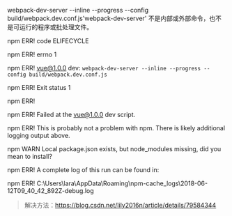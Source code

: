 webpack-dev-server --inline --progress --config build/webpack.dev.conf.js'webpack-dev-server' 不是内部或外部命令，也不是可运行的程序或批处理文件。

npm ERR! code ELIFECYCLE

npm ERR! errno 1

npm ERR! vue@1.0.0 dev: `webpack-dev-server --inline --progress --config build/webpack.dev.conf.js`

npm ERR! Exit status 1

npm ERR!

npm ERR! Failed at the vue@1.0.0 dev script.

npm ERR! This is probably not a problem with npm. There is likely additional logging output above.

npm WARN Local package.json exists, but node_modules missing, did you mean to install?

npm ERR! A complete log of this run can be found in:

npm ERR! C:\Users\lara\AppData\Roaming\npm-cache\_logs\2018-06-12T09_40_42_892Z-debug.log



> 解决方法：https://blog.csdn.net/lily2016n/article/details/79584344
